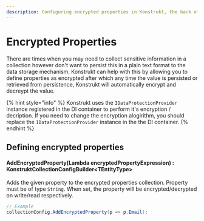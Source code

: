 ```yaml
---
description: Configuring encrypted properties in Konstrukt, the back office UI builder for Umbraco.
---
```


# Encrypted Properties

There are times when you may need to collect sensitive information in a collection however don't want to persist this in a plain text format to the data storage mechanism. Konstrukt can help with this by allowing you to define properties as encrypted after which any time the value is persisted or retrieved from persistence, Konstrukt will automatically encrypt and decreypt the value.

{% hint style="info" %}
Konstrukt uses the `IDataProtectionProvider` instance registered in the DI container to perform it's encryption / decription. If you need to change the encryption alogirithm, you should replace the `IDataProtectionProvider` instance in the the DI container.
{% endhint %}

## Defining encrypted properties

#### **AddEncryptedProperty(Lambda encryptedPropertyExpression) : KonstruktCollectionConfigBuilder&lt;TEntityType&gt;**

Adds the given property to the encrypted properties collection. Property must be of type `String`. When set, the property will be encrypted/decrypted on write/read respectively.

````csharp
// Example
collectionConfig.AddEncryptedProperty(p => p.Email);
````